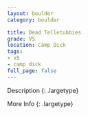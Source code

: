 ```yaml
---
layout: boulder
category: boulder

title: Dead Telletubbies
grade: V5
location: Camp Dick
tags:
- v5
- camp_dick
full_page: false
---
```



Description
{: .largetype}


More Info
{: .largetype}

